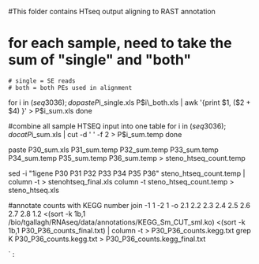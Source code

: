 
#This folder contains HTseq output aligning to RAST annotation

# for each sample, need to take the sum of "single" and "both"
	# single = SE reads
	# both = both PEs used in alignment
for i in $(seq 30 36);
do 
paste P$i\_single.xls P$i\_both.xls | awk '{print $1, ($2 + $4) }' > P$i\_sum.xls
done

#combine all sample HTSEQ input into one table
for i in $(seq 30 36);
do
cat P$i\_sum.xls | cut -d ' ' -f 2  > P$i\_sum.temp
done

paste P30_sum.xls P31_sum.temp P32_sum.temp P33_sum.temp P34_sum.temp P35_sum.temp P36_sum.temp > steno_htseq_count.temp

sed -i "1igene P30 P31 P32 P33 P34 P35 P36" steno_htseq_count.temp | column -t > stenohtseq_final.xls 
column -t steno_htseq_count.temp > steno_htseq.xls



#annotate counts with KEGG number
join -1 1 -2 1 -o 2.1 2.2 2.3 2.4 2.5 2.6 2.7 2.8 1.2 <(sort -k 1b,1 /bio/tgallagh/RNAseq/data/annotations/KEGG_Sm_CUT_sml.ko) <(sort -k 1b,1 P30_P36_counts_final.txt) | column -t > P30_P36_counts.kegg.txt 
grep K P30_P36_counts.kegg.txt > P30_P36_counts.kegg_final.txt

`
:
